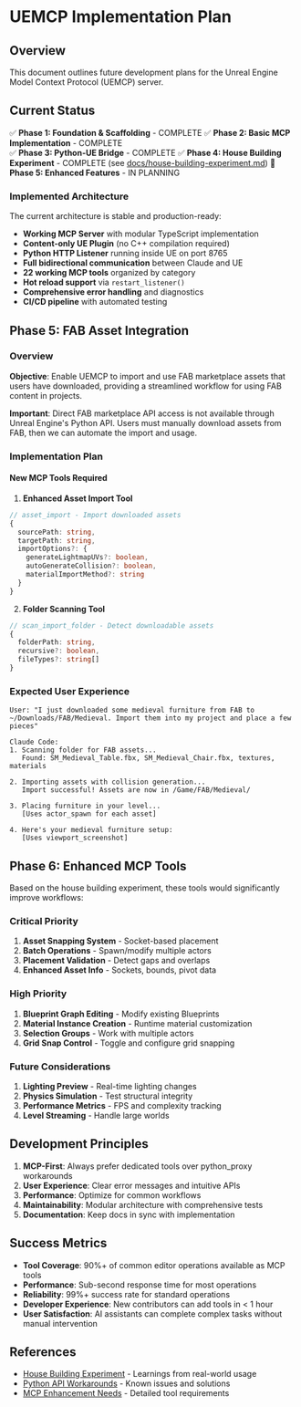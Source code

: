 # UEMCP Implementation Plan

## Overview

This document outlines future development plans for the Unreal Engine Model Context Protocol (UEMCP) server.

## Current Status

✅ **Phase 1: Foundation & Scaffolding** - COMPLETE
✅ **Phase 2: Basic MCP Implementation** - COMPLETE  
✅ **Phase 3: Python-UE Bridge** - COMPLETE
✅ **Phase 4: House Building Experiment** - COMPLETE (see [docs/house-building-experiment.md](docs/house-building-experiment.md))
🚧 **Phase 5: Enhanced Features** - IN PLANNING

### Implemented Architecture

The current architecture is stable and production-ready:
- **Working MCP Server** with modular TypeScript implementation
- **Content-only UE Plugin** (no C++ compilation required)
- **Python HTTP Listener** running inside UE on port 8765
- **Full bidirectional communication** between Claude and UE
- **22 working MCP tools** organized by category
- **Hot reload support** via `restart_listener()`
- **Comprehensive error handling** and diagnostics
- **CI/CD pipeline** with automated testing

## Phase 5: FAB Asset Integration

### Overview

**Objective**: Enable UEMCP to import and use FAB marketplace assets that users have downloaded, providing a streamlined workflow for using FAB content in projects.

**Important**: Direct FAB marketplace API access is not available through Unreal Engine's Python API. Users must manually download assets from FAB, then we can automate the import and usage.

### Implementation Plan

#### New MCP Tools Required

1. **Enhanced Asset Import Tool**
```typescript
// asset_import - Import downloaded assets
{
  sourcePath: string,
  targetPath: string,
  importOptions?: {
    generateLightmapUVs?: boolean,
    autoGenerateCollision?: boolean,
    materialImportMethod?: string
  }
}
```

2. **Folder Scanning Tool**
```typescript
// scan_import_folder - Detect downloadable assets
{
  folderPath: string,
  recursive?: boolean,
  fileTypes?: string[]
}
```

### Expected User Experience

```
User: "I just downloaded some medieval furniture from FAB to ~/Downloads/FAB/Medieval. Import them into my project and place a few pieces"

Claude Code:
1. Scanning folder for FAB assets...
   Found: SM_Medieval_Table.fbx, SM_Medieval_Chair.fbx, textures, materials
   
2. Importing assets with collision generation...
   Import successful! Assets are now in /Game/FAB/Medieval/
   
3. Placing furniture in your level...
   [Uses actor_spawn for each asset]
   
4. Here's your medieval furniture setup:
   [Uses viewport_screenshot]
```

## Phase 6: Enhanced MCP Tools

Based on the house building experiment, these tools would significantly improve workflows:

### Critical Priority
1. **Asset Snapping System** - Socket-based placement
2. **Batch Operations** - Spawn/modify multiple actors
3. **Placement Validation** - Detect gaps and overlaps
4. **Enhanced Asset Info** - Sockets, bounds, pivot data

### High Priority
1. **Blueprint Graph Editing** - Modify existing Blueprints
2. **Material Instance Creation** - Runtime material customization
3. **Selection Groups** - Work with multiple actors
4. **Grid Snap Control** - Toggle and configure grid snapping

### Future Considerations
1. **Lighting Preview** - Real-time lighting changes
2. **Physics Simulation** - Test structural integrity
3. **Performance Metrics** - FPS and complexity tracking
4. **Level Streaming** - Handle large worlds

## Development Principles

1. **MCP-First**: Always prefer dedicated tools over python_proxy workarounds
2. **User Experience**: Clear error messages and intuitive APIs
3. **Performance**: Optimize for common workflows
4. **Maintainability**: Modular architecture with comprehensive tests
5. **Documentation**: Keep docs in sync with implementation

## Success Metrics

- **Tool Coverage**: 90%+ of common editor operations available as MCP tools
- **Performance**: Sub-second response time for most operations
- **Reliability**: 99%+ success rate for standard operations
- **Developer Experience**: New contributors can add tools in < 1 hour
- **User Satisfaction**: AI assistants can complete complex tasks without manual intervention

## References

- [House Building Experiment](docs/house-building-experiment.md) - Learnings from real-world usage
- [Python API Workarounds](docs/python-api-workarounds.md) - Known issues and solutions
- [MCP Enhancement Needs](docs/mcp-enhancement-needs.md) - Detailed tool requirements